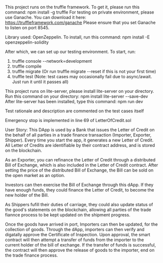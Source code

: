 This project runs on the truffle framework. To get it, please run this command: npm install -g truffle
For testing on private environment, please use Ganache. You can download it here: https://truffleframework.com/ganache
Please ensure that you set Ganache to listen on port 8545.

Library used: OpenZeppelin. To install, run this command: npm install -E openzeppelin-solidity

After which, we can set up our testing environment. 
To start, run:
1) truffle console --network=development
2) truffle compile
3) truffle migrate (Or run truffle migrate --reset if this is not your first time)
4) truffle test
(Note: test cases may occasionally fail due to async/await. Just run it until it passes all)

This project runs on lite-server, please install lite-server on your directory.
Run this command on your directory: npm install lite-server --save-dev
After lite-server has been installed, type this command: npm run dev

Test rationale and description are commented on the test cases itself

Emergency stop is implemented in line 69 of LetterOfCredit.sol

User Story:
This DApp is used by a Bank that issues the Letter of Credit on the behalf of all parties in a trade finance transaction (Importer, Exporter, Shipper). Every time you start the app, it generates a new Letter of Credit. All Letter of Credits are identifiable by their contract address, and is stored on the blockchain.

As an Exporter, you can refinance the Letter of Credit through a distributed Bill of Exchange, which is also included in the Letter of Credit contract. After setting the price of the distributed Bill of Exchange, the Bill can be sold on the open market as an option.

Investors can then exercise the Bill of Exchange through this dApp. If they have enough funds, they could finance the Letter of Credit, to become the new holder of the Bill. 

As Shippers fufill their duties of carriage, they could also update status of the good's statements on the blockchain, allowing all parties of the trade fiannce process to be kept updated on the shipment progress. 

Once the goods have arrived in port, Importers can then be updated, for the collection of goods. Through the dApp, importers can then verify and digatally approve the Certificate of Inspection. Upon approval, the smart contract will then attempt a transfer of funds from the importer to the current holder of the bill of exchange. If the transfer of funds is successful, the contract will then approve the release of goods to the importer, end on the trade finance process. 

